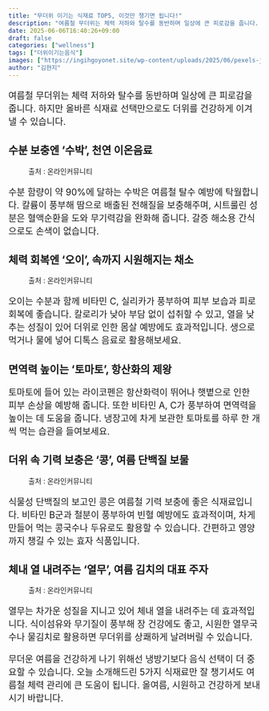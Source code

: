 ```yaml
---
title: "무더위 이기는 식재료 TOP5, 이것만 챙기면 됩니다!"
description: "여름철 무더위는 체력 저하와 탈수를 동반하며 일상에 큰 피로감을 줍니다. 하지만 올바른 식재료 선택만으로도 더위를 건강하게 이겨낼 수 있습니다."
date: 2025-06-06T16:40:26+09:00
draft: false
categories: ["wellness"]
tags: ["더위이기는음식"]
images: ["https://ingihgoyonet.site/wp-content/uploads/2025/06/pexels-jeshoots-3607-1024x683.jpg", "https://ingihgoyonet.site/wp-content/uploads/2025/06/pexels-lo-422811-2329440-1-768x1024.jpg", "https://ingihgoyonet.site/wp-content/uploads/2025/06/pexels-kate-amos-1408770-2718416-683x1024.jpg", "https://ingihgoyonet.site/wp-content/uploads/2025/06/pexels-picjumbo-com-55570-196643-1024x683.jpg"]
author: "김현지"
---
```


<p style="font-size:18px">여름철 무더위는 체력 저하와 탈수를 동반하며 일상에 큰 피로감을 줍니다. 하지만 올바른 식재료 선택만으로도 더위를 건강하게 이겨낼 수 있습니다.</p> <h2 >수분 보충엔 ‘수박’, 천연 이온음료</h2> <figure ><img src="https://ingihgoyonet.site/wp-content/uploads/2025/06/pexels-jeshoots-3607-1024x683.jpg" alt="" style="aspect-ratio:16/9;object-fit:cover"/><figcaption >출처 : 온라인커뮤니티</figcaption></figure> <p style="font-size:18px">수분 함량이 약 90%에 달하는 수박은 여름철 탈수 예방에 탁월합니다. 칼륨이 풍부해 땀으로 배출된 전해질을 보충해주며, 시트룰린 성분은 혈액순환을 도와 무기력감을 완화해 줍니다. 갈증 해소용 간식으로도 손색이 없습니다.</p> <h2 >체력 회복엔 ‘오이’, 속까지 시원해지는 채소</h2> <figure ><img src="https://ingihgoyonet.site/wp-content/uploads/2025/06/pexels-lo-422811-2329440-1-768x1024.jpg" alt="" style="aspect-ratio:16/9;object-fit:cover"/><figcaption >출처 : 온라인커뮤니티</figcaption></figure> <p style="font-size:18px">오이는 수분과 함께 비타민 C, 실리카가 풍부하여 피부 보습과 피로 회복에 좋습니다. 칼로리가 낮아 부담 없이 섭취할 수 있고, 열을 낮추는 성질이 있어 더위로 인한 몸살 예방에도 효과적입니다. 생으로 먹거나 물에 넣어 디톡스 음료로 활용해보세요.</p> <h2 >면역력 높이는 ‘토마토’, 항산화의 제왕</h2> <p style="font-size:18px">토마토에 들어 있는 라이코펜은 항산화력이 뛰어나 햇볕으로 인한 피부 손상을 예방해 줍니다. 또한 비타민 A, C가 풍부하여 면역력을 높이는 데 도움을 줍니다. 냉장고에 차게 보관한 토마토를 하루 한 개씩 먹는 습관을 들여보세요.</p> <h2 >더위 속 기력 보충은 ‘콩’, 여름 단백질 보물</h2> <figure ><img src="https://ingihgoyonet.site/wp-content/uploads/2025/06/pexels-kate-amos-1408770-2718416-683x1024.jpg" alt="" style="aspect-ratio:16/9;object-fit:cover"/><figcaption >출처 : 온라인커뮤니티</figcaption></figure> <p style="font-size:18px">식물성 단백질의 보고인 콩은 여름철 기력 보충에 좋은 식재료입니다. 비타민 B군과 철분이 풍부하여 빈혈 예방에도 효과적이며, 차게 만들어 먹는 콩국수나 두유로도 활용할 수 있습니다. 간편하고 영양까지 챙길 수 있는 효자 식품입니다.</p> <h2 >체내 열 내려주는 ‘열무’, 여름 김치의 대표 주자</h2> <figure ><img src="https://ingihgoyonet.site/wp-content/uploads/2025/06/pexels-picjumbo-com-55570-196643-1024x683.jpg" alt="" style="aspect-ratio:16/9;object-fit:cover"/><figcaption >출처 : 온라인커뮤니티</figcaption></figure> <p style="font-size:18px">열무는 차가운 성질을 지니고 있어 체내 열을 내려주는 데 효과적입니다. 식이섬유와 무기질이 풍부해 장 건강에도 좋고, 시원한 열무국수나 물김치로 활용하면 무더위를 상쾌하게 날려버릴 수 있습니다.</p> <p style="font-size:18px">무더운 여름을 건강하게 나기 위해선 냉방기보다 음식 선택이 더 중요할 수 있습니다. 오늘 소개해드린 5가지 식재료만 잘 챙기셔도 여름철 체력 관리에 큰 도움이 됩니다. 올여름, 시원하고 건강하게 보내시기 바랍니다.</p>